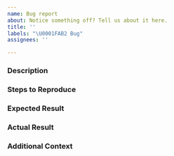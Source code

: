 ```yaml
---
name: Bug report
about: Notice something off? Tell us about it here.
title: ''
labels: "\U0001FAB2 Bug"
assignees: ''

---
```


### Description

<!-- Tell us about the bug you found -->

### Steps to Reproduce

<!-- Steps for how we can replicate your experience (numbered lists are best) -->

### Expected Result 

<!-- What did you expect to happen? -->

### Actual Result 

<!-- What actually happened? -->

### Additional Context

<!-- 
    Anything else that will help us better understand, for example:
      * Information about your local environment
      * Screenshots
      * Code snippets
-->
